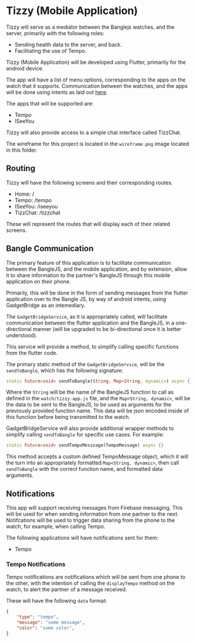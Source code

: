 # Tizzy (Mobile Application)
Tizzy will serve as a mediator between the Banglejs watches, and the server, primarily with the following roles:

- Sending health data to the server, and back.
- Facilitating the use of Tempo.

Tizzy (Mobile Application) will be developed using Flutter, primarily for the android device.

The app will have a list of menu options, corresponding to the apps on the watch that it supports.
Communication between the watches, and the apps will be done using intents as laid out [here](https://www.espruino.com/Gadgetbridge).

The apps that will be supported are:

- Tempo
- ISeeYou

Tizzy will also provide access to a simple chat interface called TizzChat.

The wireframe for this project is located in the `wireframe.png` image located in this folder.

## Routing

Tizzy will have the following screens and their corresponding routes.

- Home: /
- Tempo: /tempo
- ISeeYou: /iseeyou
- TizzChat: /tizzchat

These will represent the routes that will display each of their related screens.

## Bangle Communication

The primary feature of this application is to facilitate communication between the BangleJS, and the mobile application, and by extension, allow it to share information to the partner's BangleJS through this mobile application on their phone.

Primarily, this will be done in the form of sending messages from the flutter application over to the Bangle JS, by way of android intents, using GadgetBridge as an intemediary.

The `GadgetBridgeService`, as it is appropriately called, will facilitate communication between the flutter application and the BangleJS, in a one-directional manner (will be upgraded to be bi-directional once it is better understood). 

This service will provide a method, to simplify calling specific functions from the flutter code.

The primary static method of the `GadgetBridgeService`, will be the `sendToBangle`, which has the following signature:

```dart
static Future<void> sendToBangle(String, Map<String, dynamic>) async {}
```

Where the `String` will be the name of the BangleJS function to call as defined in the `watch/tizzy.app.js` file, and the `Map<String, dynamic>`, will be the data to be sent to the BangleJS, to be used as arguments for the previously provided function name. This data will be json encoded inside of this function before being transmitted to the watch.

GadgetBridgeService will also provide additional wrapper methods to simplify calling `sendToBangle` for specific use cases. For example:

```dart
static Future<void> sendTempoMesssage(TempoMessage) async {}
```

This method accepts a custom defined TempoMessage object, which it will the turn into an appropriately formatted `Map<String, dynamic>`, then call `sendToBangle` with the correct function name, and formatted data arguments.

## Notifications

This app will support receiving messages from Firebase messaging. This will be used for when sending information from one partner to the next. Notifcations will be used to trigger data sharing from the phone to the watch, for example, when calling Tempo.

The following applications will have notifications sent for them:

- Tempo

### Tempo Notifications

Tempo notifications are notifications which will be sent from one phone to the other, with the intention of calling the `displayTempo` method on the watch, to alert the partner of a message received.

These will have the following `data` format:

```json
{
    "type": "tempo",
    "message": "some message",
    "color": "some color",
}
```